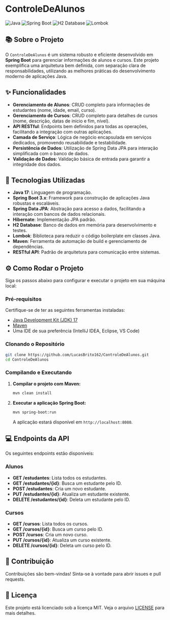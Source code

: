 # ControleDeAlunos

![Java](https://img.shields.io/badge/Java-8+-blue.svg)
![Spring Boot](https://img.shields.io/badge/Spring%20Boot-3.x-green.svg)
![H2 Database](https://img.shields.io/badge/H2%20Database-in%20memory-orange.svg)
![Lombok](https://img.shields.io/badge/Lombok-enabled-purple.svg)

## 📚 Sobre o Projeto

O `ControleDeAlunos` é um sistema robusto e eficiente desenvolvido em **Spring Boot** para gerenciar informações de alunos e cursos. Este projeto exemplifica uma arquitetura bem definida, com separação clara de responsabilidades, utilizando as melhores práticas do desenvolvimento moderno de aplicações Java.

## ✨ Funcionalidades

-   **Gerenciamento de Alunos**: CRUD completo para informações de estudantes (nome, idade, email, curso).
-   **Gerenciamento de Cursos**: CRUD completo para detalhes de cursos (nome, descrição, datas de início e fim, nível).
-   **API RESTful**: Endpoints bem definidos para todas as operações, facilitando a integração com outras aplicações.
-   **Camada de Serviço**: Lógica de negócio encapsulada em serviços dedicados, promovendo reusabilidade e testabilidade.
-   **Persistência de Dados**: Utilização de Spring Data JPA para interação simplificada com o banco de dados.
-   **Validação de Dados**: Validação básica de entrada para garantir a integridade dos dados.

## 🚀 Tecnologias Utilizadas

-   **Java 17**: Linguagem de programação.
-   **Spring Boot 3.x**: Framework para construção de aplicações Java robustas e escaláveis.
-   **Spring Data JPA**: Abstração para acesso a dados, facilitando a interação com bancos de dados relacionais.
-   **Hibernate**: Implementação JPA padrão.
-   **H2 Database**: Banco de dados em memória para desenvolvimento e testes.
-   **Lombok**: Biblioteca para reduzir o código boilerplate em classes Java.
-   **Maven**: Ferramenta de automação de build e gerenciamento de dependências.
-   **RESTful API**: Padrão de arquitetura para comunicação entre sistemas.

## ⚙️ Como Rodar o Projeto

Siga os passos abaixo para configurar e executar o projeto em sua máquina local:

### Pré-requisitos

Certifique-se de ter as seguintes ferramentas instaladas:

-   [Java Development Kit (JDK) 17](https://www.oracle.com/java/technologies/javase/jdk17-archive-downloads.html)
-   [Maven](https://maven.apache.org/download.cgi)
-   Uma IDE de sua preferência (IntelliJ IDEA, Eclipse, VS Code)

### Clonando o Repositório

```bash
git clone https://github.com/LucasBrito162/ControleDeAlunos.git
cd ControleDeAlunos
```

### Compilando e Executando

1.  **Compilar o projeto com Maven:**

    ```bash
    mvn clean install
    ```

2.  **Executar a aplicação Spring Boot:**

    ```bash
    mvn spring-boot:run
    ```

    A aplicação estará disponível em `http://localhost:8080`.

## 💻 Endpoints da API

Os seguintes endpoints estão disponíveis:

### Alunos

-   **GET /estudantes**: Lista todos os estudantes.
-   **GET /estudantes/{id}**: Busca um estudante pelo ID.
-   **POST /estudantes**: Cria um novo estudante.
-   **PUT /estudantes/{id}**: Atualiza um estudante existente.
-   **DELETE /estudantes/{id}**: Deleta um estudante pelo ID.

### Cursos

-   **GET /cursos**: Lista todos os cursos.
-   **GET /cursos/{id}**: Busca um curso pelo ID.
-   **POST /cursos**: Cria um novo curso.
-   **PUT /cursos/{id}**: Atualiza um curso existente.
-   **DELETE /cursos/{id}**: Deleta um curso pelo ID.

## 🤝 Contribuição

Contribuições são bem-vindas! Sinta-se à vontade para abrir issues e pull requests.

## 📄 Licença

Este projeto está licenciado sob a licença MIT. Veja o arquivo [LICENSE](LICENSE) para mais detalhes.
